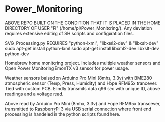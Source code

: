 # Power_Monitoring
ABOVE REPO BUILT ON THE CONDITION THAT IT IS PLACED IN THE HOME DIRECTORY OF USER "PI" (/home/pi/Power_Monitoring/). Any deviation requires extensive editing of SH scripts and configuration files.

SVG_Processing.py REQUIRES "python-lxml", "libxml2-dev" & "libxslt-dev"
sudo apt-get install python-lxml
sudo apt-get install libxml2-dev libxslt-dev python-dev

Homebrew home monitoring project. Includes multiple weather sensors and Open Power Monitoring EmonTX v3 sensor for power usage.

Weather sensors baised on Arduino Pro Mini (8mhz, 3.3v) with BME280 atmospheric sensor (Temp, Press, Humidity) and Hope RFM95x trancever. Tied with custom PCB. Blindly transmits data q96 sec with unique ID, above readings and a voltage read.

Above read by Arduino Pro Mini (8mhx, 3.3v) and Hope RFM95x transcever, transmitted to RaspberryPi 3 via USB serial connection where front end processing is handeled in the python scripts found here.
